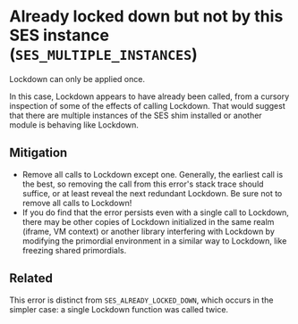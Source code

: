 # Already locked down but not by this SES instance (`SES_MULTIPLE_INSTANCES`)

Lockdown can only be applied once.

In this case, Lockdown appears to have already been called,
from a cursory inspection of some of the effects of calling Lockdown.
That would suggest that there are multiple instances of the SES shim installed
or another module is behaving like Lockdown.

## Mitigation

* Remove all calls to Lockdown except one.
  Generally, the earliest call is the best, so removing the call from this
  error's stack trace should suffice, or at least reveal the next redundant
  Lockdown.
  Be sure not to remove all calls to Lockdown!
* If you do find that the error persists even with a single call to Lockdown,
  there may be other copies of Lockdown initialized in the same realm (iframe,
  VM context) or another library interfering with Lockdown by modifying the
  primordial environment in a similar way to Lockdown, like freezing shared
  primordials.

## Related

This error is distinct from `SES_ALREADY_LOCKED_DOWN`, which occurs in the
simpler case: a single Lockdown function was called twice.
